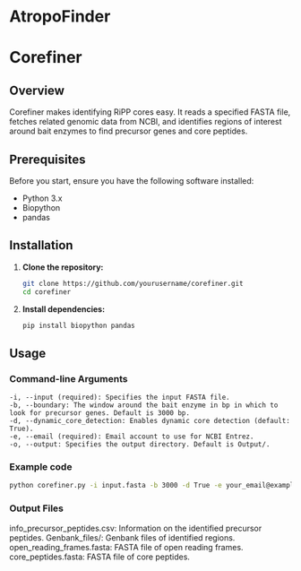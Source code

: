 # AtropoFinder
# Corefiner

## Overview
Corefiner makes identifying RiPP cores easy. It reads a specified FASTA file, fetches related genomic data from NCBI, and identifies regions of interest around bait enzymes to find precursor genes and core peptides.

## Prerequisites
Before you start, ensure you have the following software installed:
- Python 3.x
- Biopython
- pandas

## Installation

1. **Clone the repository:**
   ```bash
   git clone https://github.com/yourusername/corefiner.git
   cd corefiner
2. **Install dependencies:**
   ```bash
   pip install biopython pandas
## Usage
### Command-line Arguments
    -i, --input (required): Specifies the input FASTA file.
    -b, --boundary: The window around the bait enzyme in bp in which to look for precursor genes. Default is 3000 bp.
    -d, --dynamic_core_detection: Enables dynamic core detection (default: True).
    -e, --email (required): Email account to use for NCBI Entrez.
    -o, --output: Specifies the output directory. Default is Output/.
### Example code
  ```bash
  python corefiner.py -i input.fasta -b 3000 -d True -e your_email@example.com -o Output/
```
### Output Files
  info_precursor_peptides.csv: Information on the identified precursor peptides.
  Genbank_files/: Genbank files of identified regions.
  open_reading_frames.fasta: FASTA file of open reading frames.
  core_peptides.fasta: FASTA file of core peptides.
